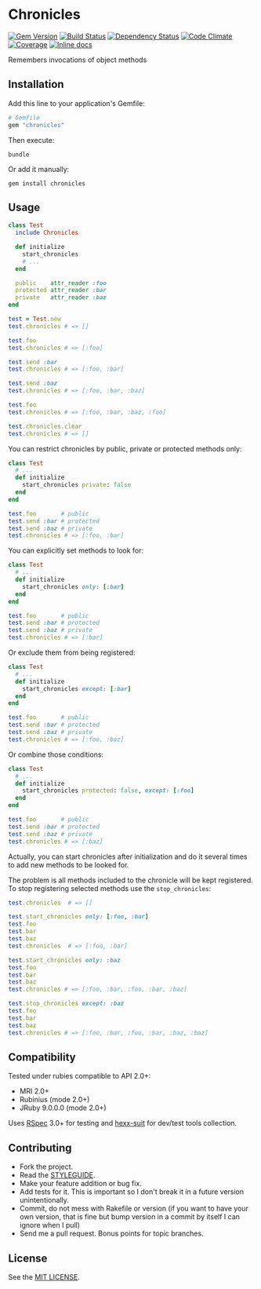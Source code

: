Chronicles
===================

[![Gem Version](https://img.shields.io/gem/v/chronicles.svg?style=flat)][gem]
[![Build Status](https://img.shields.io/travis/nepalez/chronicles/master.svg?style=flat)][travis]
[![Dependency Status](https://img.shields.io/gemnasium/nepalez/chronicles.svg?style=flat)][gemnasium]
[![Code Climate](https://img.shields.io/codeclimate/github/nepalez/chronicles.svg?style=flat)][codeclimate]
[![Coverage](https://img.shields.io/coveralls/nepalez/chronicles.svg?style=flat)][coveralls]
[![Inline docs](http://inch-ci.org/github/nepalez/chronicles.svg)][inch]

[codeclimate]: https://codeclimate.com/github/nepalez/chronicles
[coveralls]: https://coveralls.io/r/nepalez/chronicles
[gem]: https://rubygems.org/gems/chronicles
[gemnasium]: https://gemnasium.com/nepalez/chronicles
[travis]: https://travis-ci.org/nepalez/chronicles
[inch]: https://inch-ci.org/github/nepalez/chronicles

Remembers invocations of object methods

Installation
------------

Add this line to your application's Gemfile:

```ruby
# Gemfile
gem "chronicles"
```

Then execute:

```
bundle
```

Or add it manually:

```
gem install chronicles
```

Usage
-----

```ruby
class Test
  include Chronicles

  def initialize
    start_chronicles
    # ...
  end

  public    attr_reader :foo
  protected attr_reader :bar
  private   attr_reader :baz
end

test = Test.new
test.chronicles # => []

test.foo
test.chronicles # => [:foo]

test.send :bar
test.chronicles # => [:foo, :bar]

test.send :baz
test.chronicles # => [:foo, :bar, :baz]

test.foo
test.chronicles # => [:foo, :bar, :baz, :foo]

test.chronicles.clear
test.chronicles # => []
```

You can restrict chronicles by public, private or protected methods only:

```ruby
class Test
  # ...
  def initialize
    start_chronicles private: false
  end
end

test.foo       # public
test.send :bar # protected
test.send :baz # private
test.chronicles # => [:foo, :bar]
```

You can explicitly set methods to look for:

```ruby
class Test
  # ...
  def initialize
    start_chronicles only: [:bar]
  end
end

test.foo       # public
test.send :bar # protected
test.send :baz # private
test.chronicles # => [:bar]
```

Or exclude them from being registered:

```ruby
class Test
  # ...
  def initialize
    start_chronicles except: [:bar]
  end
end

test.foo       # public
test.send :bar # protected
test.send :baz # private
test.chronicles # => [:foo, :baz]
```

Or combine those conditions:

```ruby
class Test
  # ...
  def initialize
    start_chronicles protected: false, except: [:foo]
  end
end

test.foo       # public
test.send :bar # protected
test.send :baz # private
test.chronicles # => [:baz]
```

Actually, you can start chronicles after initialization and do it several times to add new methods to be looked for.

The problem is all methods included to the chronicle will be kept registered. To stop registering selected methods use the `stop_chronicles`:

```ruby
test.chronicles  # => []

test.start_chronicles only: [:foo, :bar]
test.foo
test.bar
test.baz
test.chronicles  # => [:foo, :bar]

test.start_chronicles only: :baz
test.foo
test.bar
test.baz
test.chronicles # => [:foo, :bar, :foo, :bar, :baz]

test.stop_chronicles except: :baz
test.foo
test.bar
test.baz
test.chronicles # => [:foo, :bar, :foo, :bar, :baz, :baz]
```

Compatibility
-------------

Tested under rubies compatible to API 2.0+:

* MRI 2.0+
* Rubinius (mode 2.0+)
* JRuby 9.0.0.0 (mode 2.0+)

Uses [RSpec] 3.0+ for testing and [hexx-suit] for dev/test tools collection.

[RSpec]: http://rspec.info/
[hexx-suit]: http://github.com/nepalez/hexx-suit

Contributing
------------

* Fork the project.
* Read the [STYLEGUIDE](config/metrics/STYLEGUIDE).
* Make your feature addition or bug fix.
* Add tests for it. This is important so I don't break it in a
  future version unintentionally.
* Commit, do not mess with Rakefile or version
  (if you want to have your own version, that is fine but bump version
  in a commit by itself I can ignore when I pull)
* Send me a pull request. Bonus points for topic branches.

License
-------

See the [MIT LICENSE](LICENSE).
